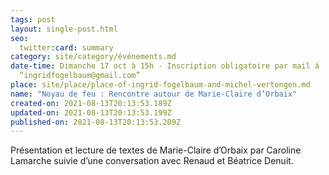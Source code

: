 ```yaml
---
tags: post
layout: single-post.html
seo:
  twitter:card: summary
category: site/category/événements.md
date-time: Dimanche 17 oct à 15h - Inscription obligatoire par mail à
  “ingridfogelbaum@gmail.com”
place: site/place/place-of-ingrid-fogelbaum-and-michel-vertongen.md
name: "Noyau de feu : Rencontre autour de Marie-Claire d’Orbaix"
created-on: 2021-08-13T20:13:53.189Z
updated-on: 2021-08-13T20:13:53.199Z
published-on: 2021-08-13T20:13:53.209Z
---
```

<!--StartFragment-->

Présentation et lecture de textes de Marie-Claire d’Orbaix par Caroline Lamarche suivie d’une conversation avec Renaud et Béatrice Denuit. 



<!--EndFragment-->